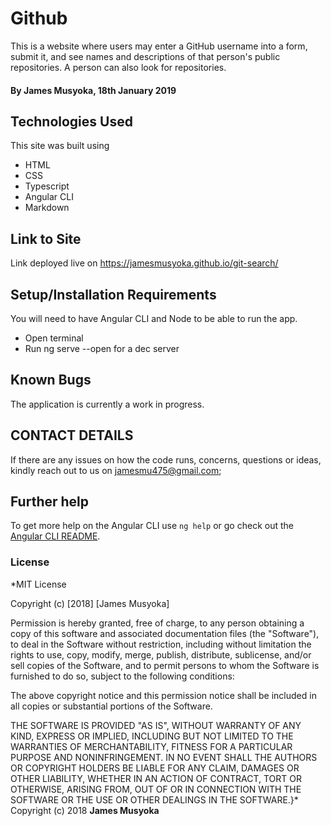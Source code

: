 # Github
This is a website where users may enter a GitHub username into a form, submit it, and see names and descriptions of that person's public repositories. A person can also look for repositories.

#### By James Musyoka, 18th January 2019

## Technologies Used

This site was built using

* HTML
* CSS
* Typescript
* Angular CLI
* Markdown

## Link to Site

Link deployed live on https://jamesmusyoka.github.io/git-search/

## Setup/Installation Requirements
You will need to have Angular CLI and Node to be able to run the app.
- Open terminal
- Run ng serve --open for a dec server

## Known Bugs

The application is currently a work in progress.

## CONTACT DETAILS

If there are any issues on how the code runs, concerns, questions or ideas, kindly reach out to us on jamesmu475@gmail.com;

## Further help

To get more help on the Angular CLI use `ng help` or go check out the [Angular CLI README](https://github.com/angular/angular-cli/blob/master/README.md).

### License
*MIT License

Copyright (c) [2018] [James Musyoka]

Permission is hereby granted, free of charge, to any person obtaining a copy
of this software and associated documentation files (the "Software"), to deal
in the Software without restriction, including without limitation the rights
to use, copy, modify, merge, publish, distribute, sublicense, and/or sell
copies of the Software, and to permit persons to whom the Software is
furnished to do so, subject to the following conditions:

The above copyright notice and this permission notice shall be included in all
copies or substantial portions of the Software.

THE SOFTWARE IS PROVIDED "AS IS", WITHOUT WARRANTY OF ANY KIND, EXPRESS OR
IMPLIED, INCLUDING BUT NOT LIMITED TO THE WARRANTIES OF MERCHANTABILITY,
FITNESS FOR A PARTICULAR PURPOSE AND NONINFRINGEMENT. IN NO EVENT SHALL THE
AUTHORS OR COPYRIGHT HOLDERS BE LIABLE FOR ANY CLAIM, DAMAGES OR OTHER
LIABILITY, WHETHER IN AN ACTION OF CONTRACT, TORT OR OTHERWISE, ARISING FROM,
OUT OF OR IN CONNECTION WITH THE SOFTWARE OR THE USE OR OTHER DEALINGS IN THE
SOFTWARE.}*
Copyright (c) 2018 **James Musyoka**
